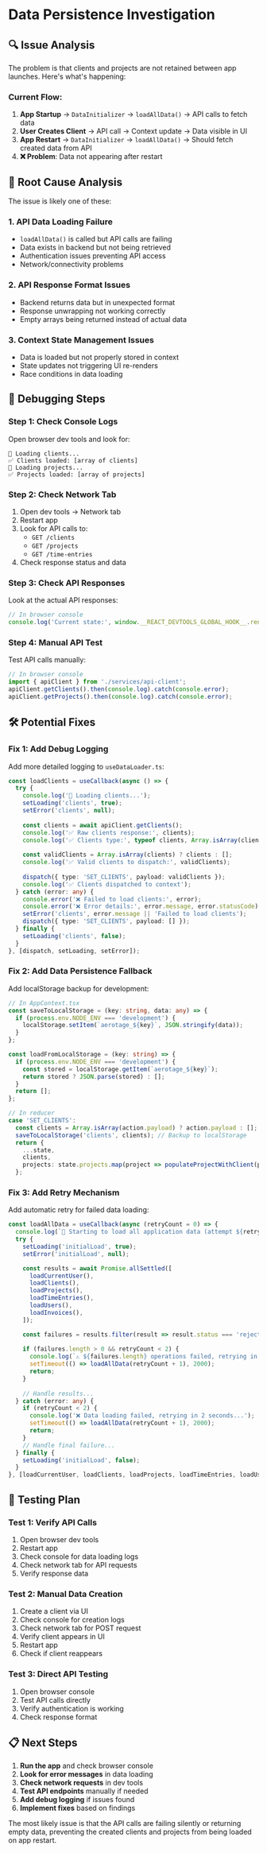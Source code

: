 # Data Persistence Investigation

## 🔍 **Issue Analysis**

The problem is that clients and projects are not retained between app launches. Here's what's happening:

### **Current Flow:**
1. **App Startup** → `DataInitializer` → `loadAllData()` → API calls to fetch data
2. **User Creates Client** → API call → Context update → Data visible in UI
3. **App Restart** → `DataInitializer` → `loadAllData()` → Should fetch created data from API
4. **❌ Problem**: Data not appearing after restart

## 🚨 **Root Cause Analysis**

The issue is likely one of these:

### **1. API Data Loading Failure**
- `loadAllData()` is called but API calls are failing
- Data exists in backend but not being retrieved
- Authentication issues preventing API access
- Network/connectivity problems

### **2. API Response Format Issues**
- Backend returns data but in unexpected format
- Response unwrapping not working correctly
- Empty arrays being returned instead of actual data

### **3. Context State Management Issues**
- Data is loaded but not properly stored in context
- State updates not triggering UI re-renders
- Race conditions in data loading

## 🔧 **Debugging Steps**

### **Step 1: Check Console Logs**
Open browser dev tools and look for:
```
🔄 Loading clients...
✅ Clients loaded: [array of clients]
🔄 Loading projects...
✅ Projects loaded: [array of projects]
```

### **Step 2: Check Network Tab**
1. Open dev tools → Network tab
2. Restart app
3. Look for API calls to:
   - `GET /clients`
   - `GET /projects`
   - `GET /time-entries`
4. Check response status and data

### **Step 3: Check API Responses**
Look at the actual API responses:
```javascript
// In browser console
console.log('Current state:', window.__REACT_DEVTOOLS_GLOBAL_HOOK__.renderers.get(1).findFiberByHostInstance(document.querySelector('[data-testid="client-list"]')).return.memoizedState);
```

### **Step 4: Manual API Test**
Test API calls manually:
```javascript
// In browser console
import { apiClient } from './services/api-client';
apiClient.getClients().then(console.log).catch(console.error);
apiClient.getProjects().then(console.log).catch(console.error);
```

## 🛠️ **Potential Fixes**

### **Fix 1: Add Debug Logging**
Add more detailed logging to `useDataLoader.ts`:

```typescript
const loadClients = useCallback(async () => {
  try {
    console.log('🔄 Loading clients...');
    setLoading('clients', true);
    setError('clients', null);
    
    const clients = await apiClient.getClients();
    console.log('✅ Raw clients response:', clients);
    console.log('✅ Clients type:', typeof clients, Array.isArray(clients));
    
    const validClients = Array.isArray(clients) ? clients : [];
    console.log('✅ Valid clients to dispatch:', validClients);
    
    dispatch({ type: 'SET_CLIENTS', payload: validClients });
    console.log('✅ Clients dispatched to context');
  } catch (error: any) {
    console.error('❌ Failed to load clients:', error);
    console.error('❌ Error details:', error.message, error.statusCode);
    setError('clients', error.message || 'Failed to load clients');
    dispatch({ type: 'SET_CLIENTS', payload: [] });
  } finally {
    setLoading('clients', false);
  }
}, [dispatch, setLoading, setError]);
```

### **Fix 2: Add Data Persistence Fallback**
Add localStorage backup for development:

```typescript
// In AppContext.tsx
const saveToLocalStorage = (key: string, data: any) => {
  if (process.env.NODE_ENV === 'development') {
    localStorage.setItem(`aerotage_${key}`, JSON.stringify(data));
  }
};

const loadFromLocalStorage = (key: string) => {
  if (process.env.NODE_ENV === 'development') {
    const stored = localStorage.getItem(`aerotage_${key}`);
    return stored ? JSON.parse(stored) : [];
  }
  return [];
};

// In reducer
case 'SET_CLIENTS':
  const clients = Array.isArray(action.payload) ? action.payload : [];
  saveToLocalStorage('clients', clients); // Backup to localStorage
  return {
    ...state,
    clients,
    projects: state.projects.map(project => populateProjectWithClient(project, clients)),
  };
```

### **Fix 3: Add Retry Mechanism**
Add automatic retry for failed data loading:

```typescript
const loadAllData = useCallback(async (retryCount = 0) => {
  console.log(`🚀 Starting to load all application data (attempt ${retryCount + 1})...`);
  try {
    setLoading('initialLoad', true);
    setError('initialLoad', null);

    const results = await Promise.allSettled([
      loadCurrentUser(),
      loadClients(),
      loadProjects(),
      loadTimeEntries(),
      loadUsers(),
      loadInvoices(),
    ]);

    const failures = results.filter(result => result.status === 'rejected');
    
    if (failures.length > 0 && retryCount < 2) {
      console.log(`⚠️ ${failures.length} operations failed, retrying in 2 seconds...`);
      setTimeout(() => loadAllData(retryCount + 1), 2000);
      return;
    }
    
    // Handle results...
  } catch (error: any) {
    if (retryCount < 2) {
      console.log('❌ Data loading failed, retrying in 2 seconds...');
      setTimeout(() => loadAllData(retryCount + 1), 2000);
      return;
    }
    // Handle final failure...
  } finally {
    setLoading('initialLoad', false);
  }
}, [loadCurrentUser, loadClients, loadProjects, loadTimeEntries, loadUsers, loadInvoices, setLoading, setError]);
```

## 🧪 **Testing Plan**

### **Test 1: Verify API Calls**
1. Open browser dev tools
2. Restart app
3. Check console for data loading logs
4. Check network tab for API requests
5. Verify response data

### **Test 2: Manual Data Creation**
1. Create a client via UI
2. Check console for creation logs
3. Check network tab for POST request
4. Verify client appears in UI
5. Restart app
6. Check if client reappears

### **Test 3: Direct API Testing**
1. Open browser console
2. Test API calls directly
3. Verify authentication is working
4. Check response format

## 📋 **Next Steps**

1. **Run the app** and check browser console
2. **Look for error messages** in data loading
3. **Check network requests** in dev tools
4. **Test API endpoints** manually if needed
5. **Add debug logging** if issues found
6. **Implement fixes** based on findings

The most likely issue is that the API calls are failing silently or returning empty data, preventing the created clients and projects from being loaded on app restart. 